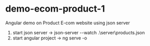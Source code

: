 # demo-ecom-product-1
Angular demo on Product E-com website using json server

1. start json server ->
   json-server --watch .\server\products.json
2. start angular project ->
   ng serve -o
